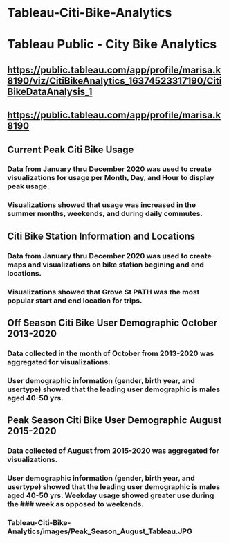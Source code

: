 # Tableau-Citi-Bike-Analytics

# Tableau Public - City Bike Analytics
## https://public.tableau.com/app/profile/marisa.k8190/viz/CitiBikeAnalytics_16374523317190/CitiBikeDataAnalysis_1
## https://public.tableau.com/app/profile/marisa.k8190

## Current Peak Citi Bike Usage
### Data from January thru December 2020 was used to create visualizations for usage per Month, Day, and Hour to display peak usage.
### Visualizations showed that usage was increased in the summer months, weekends, and during daily commutes.

## Citi Bike Station Information and Locations 
### Data from January thru December 2020 was used to create maps and visualizations on bike station begining and end locations.
### Visualizations showed that Grove St PATH was the most popular start and end location for trips.

## Off Season Citi Bike User Demographic October 2013-2020
### Data collected in the month of October from 2013-2020 was aggregated for visualizations.
### User demographic information (gender, birth year, and usertype) showed that the leading user demographic is males aged 40-50 yrs.

## Peak Season Citi Bike User Demographic August 2015-2020
### Data collected of August from 2015-2020 was aggregated for visualizations.
### User demographic information (gender, birth year, and usertype) showed that the leading user demographic is males aged 40-50 yrs.  Weekday usage showed greater use during the ### week as opposed to weekends.   
### Tableau-Citi-Bike-Analytics/images/Peak_Season_August_Tableau.JPG
